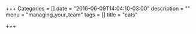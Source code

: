 +++
Categories = []
date = "2016-06-09T14:04:10-03:00"
description = ""
menu = "managing_your_team"
tags = []
title = "cats"

+++

